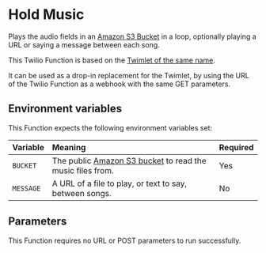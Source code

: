 # Hold Music

Plays the audio fields in an [Amazon S3 Bucket][s3-homepage] in a loop,
optionally playing a URL or saying a message between each song.

This Twilio Function is based on the [Twimlet of the same name][twimlet].

[twimlet]: https://www.twilio.com/labs/twimlets/hold-music

It can be used as a drop-in replacement for the Twimlet, by using the URL
of the Twilio Function as a webhook with the same GET parameters.

## Environment variables

This Function expects the following environment variables set:

| Variable  | Meaning                                                                               | Required |
| :-------- | :------------------------------------------------------------------------------------ | :------- |
| `BUCKET`  | The public [Amazon S3 bucket][s3-homepage] to read the music files from. | Yes      |
| `MESSAGE` | A URL of a file to play, or text to say, between songs.                               | No       |

## Parameters

This Function requires no URL or POST parameters to run successfully.

[s3-homepage]: https://s3.amazonaws.com/
[twimlet]: https://www.twilio.com/labs/twimlets/holdmusic